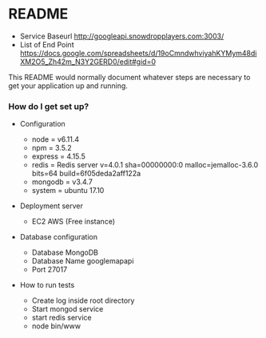 # README #

* Service Baseurl   http://googleapi.snowdropplayers.com:3003/
* List of End Point https://docs.google.com/spreadsheets/d/19oCmndwhviyahKYMym48diXM2O5_Zh42m_N3Y2GERD0/edit#gid=0

This README would normally document whatever steps are necessary to get your application up and running.

### How do I get set up? ###

* Configuration
  * node = v6.11.4
  * npm = 3.5.2
  * express = 4.15.5
  * redis = Redis server v=4.0.1 sha=00000000:0 malloc=jemalloc-3.6.0 bits=64 build=6f05deda2aff122a
  * mongodb = v3.4.7
  * system = ubuntu 17.10

* Deployment server
  * EC2 AWS (Free instance)

* Database configuration
  * Database MongoDB
  * Database Name googlemapapi
  * Port 27017

* How to run tests
  * Create log inside root directory
  * Start mongod service
  * start redis service
  * node bin/www
